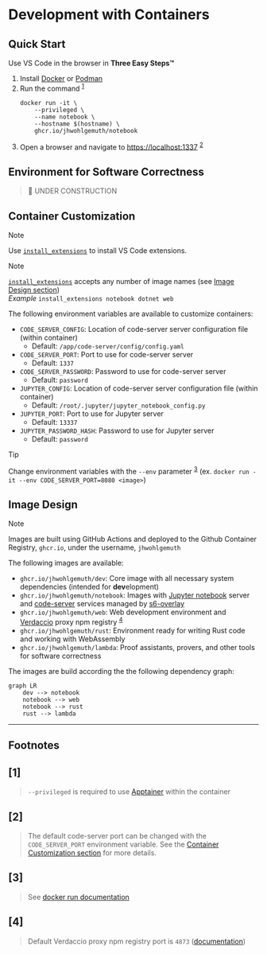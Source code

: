 Development with Containers
===========================

Quick Start
-----------

Use VS Code in the browser in **Three Easy Steps™**

1. Install [Docker](https://docs.docker.com/get-docker/) or [Podman](https://podman.io/)
2. Run the command <sup>[1](#1)</sup>
    ```shell
    docker run -it \
        --privileged \
        --name notebook \
        --hostname $(hostname) \
        ghcr.io/jhwohlgemuth/notebook
    ```
3. Open a browser and navigate to [https://localhost:1337](https://localhost:1337) <sup>[2](#2)</sup>

Environment for Software Correctness
------------------------------------
> 🚧 UNDER CONSTRUCTION

Container Customization
-----------------------
> [!NOTE]
> Use [`install_extensions`](./config/code-server/install_extensions.sh) to install VS Code extensions.

> [!NOTE]
> [`install_extensions`](./config/code-server/install_extensions.sh) accepts any number of image names (see [Image Design section](#image-design))</br>
> *Example* `install_extensions notebook dotnet web`

The following environment variables are available to customize containers:
- `CODE_SERVER_CONFIG`: Location of code-server server configuration file (within container)
  - Default: `/app/code-server/config/config.yaml`
- `CODE_SERVER_PORT`: Port to use for code-server server
  - Default: `1337`
- `CODE_SERVER_PASSWORD`: Password to use for code-server server
  - Default: `password`
- `JUPYTER_CONFIG`: Location of code-server server configuration file (within container)
  - Default: `/root/.jupyter/jupyter_notebook_config.py`
- `JUPYTER_PORT`: Port to use for Jupyter server
  - Default: `13337`
- `JUPYTER_PASSWORD_HASH`: Password to use for Jupyter server
  - Default: `password`

> [!TIP]
> Change environment variables with the `--env` parameter <sup>[3](#3)</sup> (ex. `docker run -it --env CODE_SERVER_PORT=8080 <image>`)

Image Design
------------
> [!NOTE]
> Images are built using GitHub Actions and deployed to the Github Container Registry, `ghcr.io`, under the username, `jhwohlgemuth`

The following images are available:
- `ghcr.io/jhwohlgemuth/dev`: Core image with all necessary system dependencies (intended for **dev**elopment)
- `ghcr.io/jhwohlgemuth/notebook`: Images with [Jupyter notebook](https://github.com/jupyter/notebook) server and [code-server](https://github.com/coder/code-server) services managed by [s6-overlay](https://github.com/just-containers/s6-overlay)
- `ghcr.io/jhwohlgemuth/web`: Web development environment and [Verdaccio](https://verdaccio.org/) proxy npm registry <sup>[4](#4)</sup>
- `ghcr.io/jhwohlgemuth/rust`: Environment ready for writing Rust code and working with WebAssembly
- `ghcr.io/jhwohlgemuth/lambda`: Proof assistants, provers, and other tools for software correctness

The images are build according the the following dependency graph:
```mermaid
graph LR
    dev --> notebook
    notebook --> web
    notebook --> rust
    rust --> lambda
```

-------------

**Footnotes**
-------------

[1]
---
> `--privileged` is required to use [Apptainer](https://github.com/apptainer/apptainer) within the container

[2]
---
> The default code-server port can be changed with the `CODE_SERVER_PORT` environment variable. See the [Container Customization section](#container-customization) for more details.

[3]
---
> See [docker run documentation](https://docs.docker.com/engine/reference/commandline/container_run/)

[4]
---
> Default Verdaccio proxy npm registry port is `4873` ([documentation](https://verdaccio.org/docs/configuration#listen-port))
